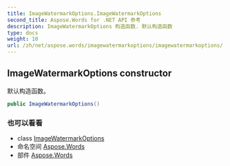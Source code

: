 ```yaml
---
title: ImageWatermarkOptions.ImageWatermarkOptions
second_title: Aspose.Words for .NET API 参考
description: ImageWatermarkOptions 构造函数. 默认构造函数
type: docs
weight: 10
url: /zh/net/aspose.words/imagewatermarkoptions/imagewatermarkoptions/
---
```

## ImageWatermarkOptions constructor

默认构造函数。

```csharp
public ImageWatermarkOptions()
```

### 也可以看看

* class [ImageWatermarkOptions](../)
* 命名空间 [Aspose.Words](../../imagewatermarkoptions/)
* 部件 [Aspose.Words](../../../)


